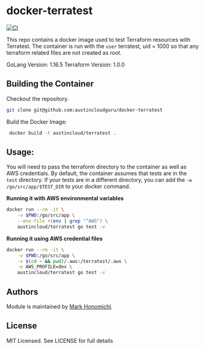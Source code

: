 # docker-terratest
[![CI](https://github.com/austincloudguru/docker-terratest/workflows/CI/badge.svg?event=push)](https://github.com/austincloudguru/docker-terratest/actions?query=workflow%3ACI)

This repo contains a docker image used to test Terraform resources with Terratest.  The container is run with the `user` terratest, uid = 1000 so that any terraform related files are not created as root.

GoLang Version: 1.16.5
Terraform Version: 1.0.0

## Building the Container
Checkout the repository.
```bash
git clone git@github.com:austincloudguru/docker-terratest
```

Build the Docker Image:
```bash
 docker build -t austincloud/terratest .
```

## Usage:
You will need to pass the terraform directory to the container as well as AWS credentials. By default, the container assumes that tests are in the `test` directory.  If your tests are in a different directory, you can add the `-w /go/src/app/$TEST_DIR` to your docker command.

__Running it with AWS environmental variables__
```bash
docker run --rm -it \
    -v $PWD:/go/src/app \
    --env-file <(env | grep "^AWS") \
    austincloud/terratest go test -v
```

__Running it using AWS credential files__ 
```bash
docker run --rm -it \
    -v $PWD:/go/src/app \
    -v $(cd ~ && pwd)/.aws:/terratest/.aws \
    -e AWS_PROFILE=dev \
    austincloud/terratest go test -v
```


## Authors
Module is maintained by [Mark Honomichl](https://github.com/austincloudguru).

## License
MIT Licensed.  See LICENSE for full details
